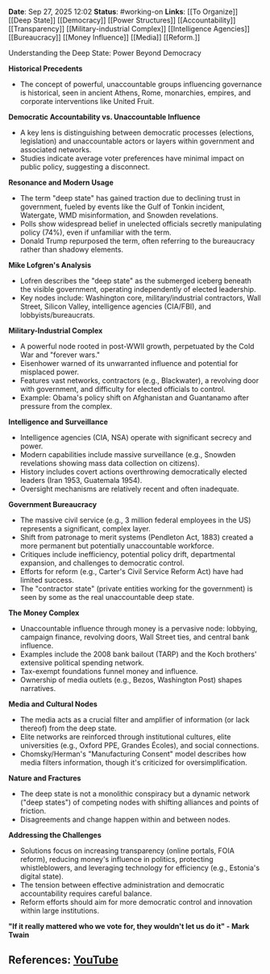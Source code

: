 **Date**: Sep 27, 2025 12:02
**Status**: #working-on
**Links**: [[To Organize]] [[Deep State]] [[Democracy]] [[Power Structures]] [[Accountability]] [[Transparency]] [[Military-industrial Complex]] [[Intelligence Agencies]] [[Bureaucracy]] [[Money Influence]] [[Media]] [[Reform.]]

Understanding the Deep State: Power Beyond Democracy

**Historical Precedents**
- The concept of powerful, unaccountable groups influencing governance is historical, seen in ancient Athens, Rome, monarchies, empires, and corporate interventions like United Fruit.

**Democratic Accountability vs. Unaccountable Influence**
- A key lens is distinguishing between democratic processes (elections, legislation) and unaccountable actors or layers within government and associated networks.
- Studies indicate average voter preferences have minimal impact on public policy, suggesting a disconnect.

**Resonance and Modern Usage**
- The term "deep state" has gained traction due to declining trust in government, fueled by events like the Gulf of Tonkin incident, Watergate, WMD misinformation, and Snowden revelations.
- Polls show widespread belief in unelected officials secretly manipulating policy (74%), even if unfamiliar with the term.
- Donald Trump repurposed the term, often referring to the bureaucracy rather than shadowy elements.

**Mike Lofgren's Analysis**
- Lofren describes the "deep state" as the submerged iceberg beneath the visible government, operating independently of elected leadership.
- Key nodes include: Washington core, military/industrial contractors, Wall Street, Silicon Valley, intelligence agencies (CIA/FBI), and lobbyists/bureaucrats.

**Military-Industrial Complex**
- A powerful node rooted in post-WWII growth, perpetuated by the Cold War and "forever wars."
- Eisenhower warned of its unwarranted influence and potential for misplaced power.
- Features vast networks, contractors (e.g., Blackwater), a revolving door with government, and difficulty for elected officials to control.
- Example: Obama's policy shift on Afghanistan and Guantanamo after pressure from the complex.

**Intelligence and Surveillance**
- Intelligence agencies (CIA, NSA) operate with significant secrecy and power.
- Modern capabilities include massive surveillance (e.g., Snowden revelations showing mass data collection on citizens).
- History includes covert actions overthrowing democratically elected leaders (Iran 1953, Guatemala 1954).
- Oversight mechanisms are relatively recent and often inadequate.

**Government Bureaucracy**
- The massive civil service (e.g., 3 million federal employees in the US) represents a significant, complex layer.
- Shift from patronage to merit systems (Pendleton Act, 1883) created a more permanent but potentially unaccountable workforce.
- Critiques include inefficiency, potential policy drift, departmental expansion, and challenges to democratic control.
- Efforts for reform (e.g., Carter's Civil Service Reform Act) have had limited success.
- The "contractor state" (private entities working for the government) is seen by some as the real unaccountable deep state.

**The Money Complex**
- Unaccountable influence through money is a pervasive node: lobbying, campaign finance, revolving doors, Wall Street ties, and central bank influence.
- Examples include the 2008 bank bailout (TARP) and the Koch brothers' extensive political spending network.
- Tax-exempt foundations funnel money and influence.
- Ownership of media outlets (e.g., Bezos, Washington Post) shapes narratives.

**Media and Cultural Nodes**
- The media acts as a crucial filter and amplifier of information (or lack thereof) from the deep state.
- Elite networks are reinforced through institutional cultures, elite universities (e.g., Oxford PPE, Grandes Écoles), and social connections.
- Chomsky/Herman's "Manufacturing Consent" model describes how media filters information, though it's criticized for oversimplification.

**Nature and Fractures**
- The deep state is not a monolithic conspiracy but a dynamic network ("deep states") of competing nodes with shifting alliances and points of friction.
- Disagreements and change happen within and between nodes.

**Addressing the Challenges**
- Solutions focus on increasing transparency (online portals, FOIA reform), reducing money's influence in politics, protecting whistleblowers, and leveraging technology for efficiency (e.g., Estonia's digital state).
- The tension between effective administration and democratic accountability requires careful balance.
- Reform efforts should aim for more democratic control and innovation within large institutions.

**"If it really mattered who we vote for, they wouldn't let us do it" - Mark Twain**

## References: [YouTube](https://www.youtube.com/watch?v=LIkTt66OmUg)
